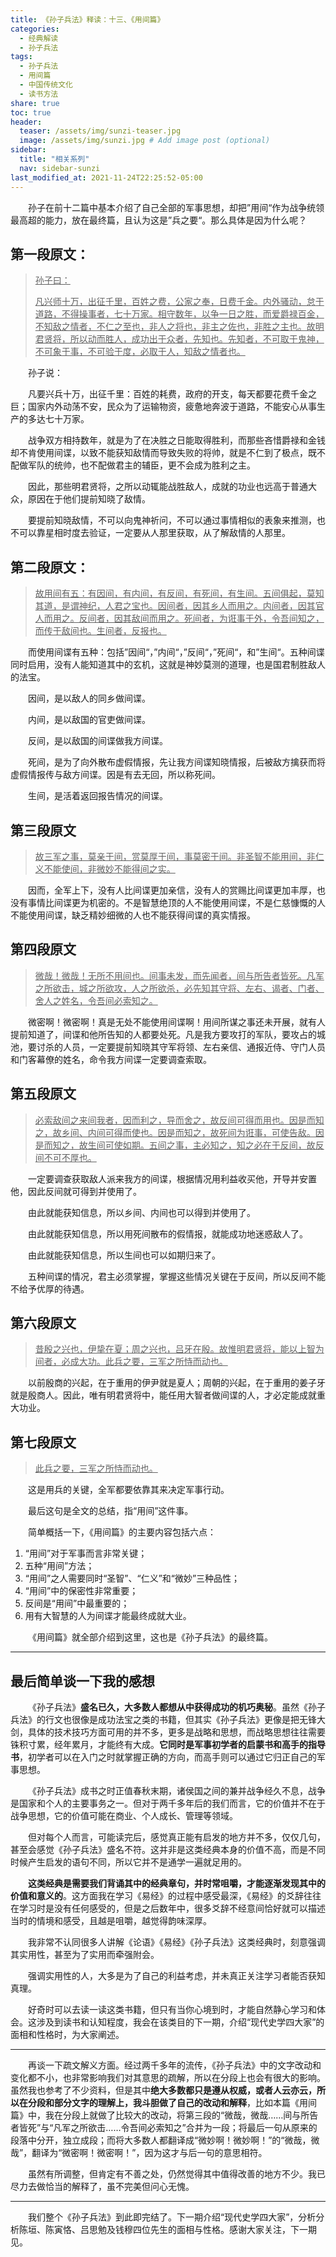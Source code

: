 ```yaml
---
title: 《孙子兵法》释读：十三、《用间篇》
categories:
  - 经典解读
  - 孙子兵法
tags: 
  - 孙子兵法
  - 用间篇
  - 中国传统文化
  - 读书方法
share: true
toc: true
header:
  teaser: /assets/img/sunzi-teaser.jpg
  image: /assets/img/sunzi.jpg # Add image post (optional)
sidebar:
  title: "相关系列"
  nav: sidebar-sunzi
last_modified_at: 2021-11-24T22:25:52-05:00
---
```


&emsp;&emsp;孙子在前十二篇中基本介绍了自己全部的军事思想，却把”用间“作为战争统领最高超的能力，放在最终篇，且认为这是”兵之要“。那么具体是因为什么呢？



## 第一段原文：

> <u>孙子曰：</u>
>
> <u>凡兴师十万，出征千里，百姓之费，公家之奉，日费千金。内外骚动，怠于道路，不得操事者，七十万家。相守数年，以争一日之胜，而爱爵禄百金，不知敌之情者，不仁之至也，非人之将也，非主之佐也，非胜之主也。故明君贤将，所以动而胜人，成功出于众者，先知也。先知者，不可取于鬼神，不可象于事，不可验于度，必取于人，知敌之情者也。</u>

&emsp;&emsp;孙子说：

&emsp;&emsp;凡要兴兵十万，出征千里：百姓的耗费，政府的开支，每天都要花费千金之巨；国家内外动荡不安，民众为了运输物资，疲惫地奔波于道路，不能安心从事生产的多达七十万家。

&emsp;&emsp;战争双方相持数年，就是为了在决胜之日能取得胜利，而那些吝惜爵禄和金钱却不肯使用间谍，以致不能获知敌情而导致失败的将帅，就是不仁到了极点，既不配做军队的统帅，也不配做君主的辅臣，更不会成为胜利之主。

&emsp;&emsp;因此，那些明君贤将，之所以动辄能战胜敌人，成就的功业也远高于普通大众，原因在于他们提前知晓了敌情。

&emsp;&emsp;要提前知晓敌情，不可以向鬼神祈问，不可以通过事情相似的表象来推测，也不可以靠星相时度去验证，一定要从人那里获取，从了解敌情的人那里。

## 第二段原文：

> <u>故用间有五：有因间，有内间，有反间，有死间，有生间。五间俱起，莫知其道，是谓神纪，人君之宝也。因间者，因其乡人而用之。内间者，因其官人而用之。反间者，因其敌间而用之。死间者，为诳事于外，令吾间知之，而传于敌间也。生间者，反报也。</u>

&emsp;&emsp;而使用间谍有五种：包括”因间“，”内间“，”反间“，”死间“，和”生间“。五种间谍同时启用，没有人能知道其中的玄机，这就是神妙莫测的道理，也是国君制胜敌人的法宝。

&emsp;&emsp;因间，是以敌人的同乡做间谍。

&emsp;&emsp;内间，是以敌国的官吏做间谍。

&emsp;&emsp;反间，是以敌国的间谍做我方间谍。

&emsp;&emsp;死间，是为了向外散布虚假情报，先让我方间谍知晓情报，后被敌方擒获而将虚假情报传与敌方间谍。因是有去无回，所以称死间。

&emsp;&emsp;生间，是活着返回报告情况的间谍。

## 第三段原文

> <u>故三军之事，莫亲于间，赏莫厚于间，事莫密于间。非圣智不能用间，非仁义不能使间，非微妙不能得间之实。</u>

&emsp;&emsp;因而，全军上下，没有人比间谍更加亲信，没有人的赏赐比间谍更加丰厚，也没有事情比间谍更为机密的。不是智慧绝顶的人不能使用间谍，不是仁慈慷慨的人不能使用间谍，缺乏精妙细微的人也不能获得间谍的真实情报。

## 第四段原文

> <u>微哉！微哉！无所不用间也。间事未发，而先闻者，间与所告者皆死。凡军之所欲击，城之所欲攻，人之所欲杀，必先知其守将、左右、谒者、门者、舍人之姓名，令吾间必索知之。</u>

&emsp;&emsp;微密啊！微密啊！真是无处不能使用间谍啊！用间所谋之事还未开展，就有人提前知道了，间谍和他所告知的人都要处死。凡是我方要攻打的军队，要攻占的城池，要讨杀的人员，一定要提前知晓其守军将领、左右亲信、通报近侍、守门人员和门客幕僚的姓名，命令我方间谍一定要调查索取。

## 第五段原文

> <u>必索敌间之来间我者，因而利之，导而舍之，故反间可得而用也。因是而知之，故乡间、内间可得而使也。因是而知之，故死间为诳事，可使告敌。因是而知之，故生间可使如期。五间之事，主必知之，知之必在于反间，故反间不可不厚也。</u>

&emsp;&emsp;一定要调查获取敌人派来我方的间谍，根据情况用利益收买他，开导并安置他，因此反间就可得到并使用了。

&emsp;&emsp;由此就能获知信息，所以乡间、内间也可以得到并使用了。

&emsp;&emsp;由此就能获知信息，所以用死间散布的假情报，就能成功地迷惑敌人了。

&emsp;&emsp;由此就能获知信息，所以生间也可以如期归来了。

&emsp;&emsp;五种间谍的情况，君主必须掌握，掌握这些情况关键在于反间，所以反间不能不给予优厚的待遇。

## 第六段原文

> <u>昔殷之兴也，伊挚在夏；周之兴也，吕牙在殷。故惟明君贤将，能以上智为间者，必成大功。此兵之要，三军之所恃而动也。</u>

&emsp;&emsp;以前殷商的兴起，在于重用的伊尹就是夏人；周朝的兴起，在于重用的姜子牙就是殷商人。因此，唯有明君贤将中，能任用大智者做间谍的人，才必定能成就重大功业。

## 第七段原文

> <u>此兵之要，三军之所恃而动也。</u>

&emsp;&emsp;这是用兵的关键，全军都要依靠其来决定军事行动。

&emsp;&emsp;最后这句是全文的总结，指“用间”这件事。

&emsp;&emsp;简单概括一下，《用间篇》的主要内容包括六点：

1. “用间”对于军事而言非常关键；
2. 五种“用间”方法；
3. “用间”之人需要同时“圣智”、“仁义”和“微妙”三种品性；
4. “用间”中的保密性非常重要；
5. 反间是“用间”中最重要的；
6. 用有大智慧的人为间谍才能最终成就大业。

&emsp;&emsp;《用间篇》就全部介绍到这里，这也是《孙子兵法》的最终篇。

---

## 最后简单谈一下我的感想

&emsp;&emsp;《孙子兵法》**盛名已久，大多数人都想从中获得成功的机巧奥秘**。虽然《孙子兵法》的行文也很像是成功法宝之类的书籍，但其实《孙子兵法》更像是把无锋大剑，具体的技术技巧方面可用的并不多，更多是战略和思想，而战略思想往往需要铢积寸累，经年累月，才能终有大成。**它同时是军事初学者的启蒙书和高手的指导书**，初学者可以在入门之时就掌握正确的方向，而高手则可以通过它归正自己的军事思想。

&emsp;&emsp;《孙子兵法》成书之时正值春秋末期，诸侯国之间的兼并战争经久不息，战争是国家和个人的主要事务之一。但对于两千多年后的我们而言，它的价值并不在于战争思想，它的价值可能在商业、个人成长、管理等领域。

&emsp;&emsp;但对每个人而言，可能读完后，感觉真正能有启发的地方并不多，仅仅几句，甚至会感觉《孙子兵法》盛名不符。这并非是这类经典本身的价值不高，而是不同时候产生启发的语句不同，所以它并不是通学一遍就足用的。

&emsp;&emsp;**这类经典是需要我们背诵其中的经典章句，并时常咀嚼，才能逐渐发现其中的价值和意义的**。这方面我在学习《易经》的过程中感受最深，《易经》的爻辞往往在学习时是没有任何感受的，但是之后数年中，很多爻辞不经意间恰好就可以描述当时的情境和感受，且越是咀嚼，越觉得韵味深厚。

&emsp;&emsp;我非常不认同很多人讲解《论语》《易经》《孙子兵法》这类经典时，刻意强调其实用性，甚至为了实用而牵强附会。

&emsp;&emsp;强调实用性的人，大多是为了自己的利益考虑，并未真正关注学习者能否获知真理。

&emsp;&emsp;好奇时可以去读一读这类书籍，但只有当你心境到时，才能自然静心学习和体会。这涉及到读书和认知程度，我会在该类目的下一期，介绍“现代史学四大家”的面相和性格时，为大家阐述。

---

&emsp;&emsp;再谈一下疏文解义方面。经过两千多年的流传，《孙子兵法》中的文字改动和变化都不小，也非常影响我们对其意思的疏解，所以在分段上也会有很大的影响。虽然我也参考了不少资料，但是其中**绝大多数都只是遵从权威，或者人云亦云，所以在分段和部分文字的理解上，我斗胆做了自己的改动和解释**，比如本篇《用间篇》中，我在分段上就做了比较大的改动，将第三段的“微哉，微哉……间与所告者皆死”与“凡军之所欲击……令吾间必索知之”合并为一段；将最后一句从原来的段落中分开，独立成段；而将大多数人都翻译成“微妙啊！微妙啊！”的“微哉，微哉”，翻译为“微密啊！微密啊！”，因为这才与后一句的意思相符。

&emsp;&emsp;虽然有所调整，但肯定有不善之处，仍然觉得其中值得改善的地方不少。我已尽力去做恰当的解释了，虽不完美但问心无愧。

---

&emsp;&emsp;我们整个《孙子兵法》到此即完结了。下一期介绍“现代史学四大家”，分析分析陈垣、陈寅恪、吕思勉及钱穆四位先生的面相与性格。感谢大家关注，下一期见。
